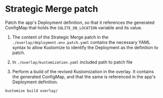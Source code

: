 # Strategic Merge patch

Patch the app's Deployment definition, so that it references the generated ConfigMap that holds the `SQLITE_DB_LOCATION` variable and its value.

1. The content of the Strategic Merge patch in the `./overlay/deployment.env.patch.yaml` contains the necessary YAML syntax to allow Kustomize to identify the Deployment as the definition to patch.

2. In `./overlay/kustomization.yaml` included path to patch file

3. Perform a build of the revised Kustomization in the overlay. It contains the generated ConfigMap, and that the same is
   referenced in the app's Deployment definition.

`kustomize build overlay/`
